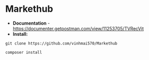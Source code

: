 # Markethub

* **Documentation** - https://documenter.getpostman.com/view/11253705/TVRecVit
* **Install:**

```git
git clone https://github.com/vinhmai570/Markethub
```
```terminal
composer install
```